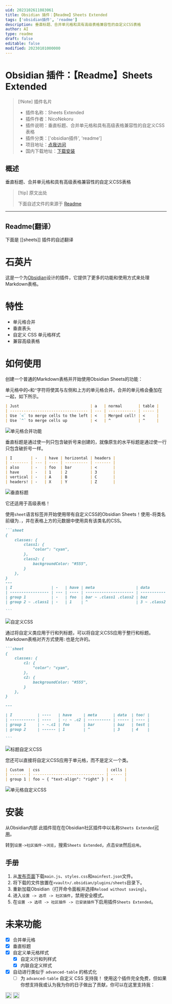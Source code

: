 ```yaml
---
uid: 2023102611083061
title: Obsidian 插件：【Readme】Sheets Extended
tags: ['obsidian插件', 'readme']
description: 垂直标题、合并单元格和具有高级表格兼容性的自定义CSS表格
author: AI
type: readme
draft: false
editable: false
modified: 20230101000000
---
```


# Obsidian 插件：【Readme】Sheets Extended

> [!Note] 插件名片
> - 插件名称：Sheets Extended
> - 插件作者：NicoNekoru
> - 插件说明：垂直标题、合并单元格和具有高级表格兼容性的自定义CSS表格
> - 插件分类：['obsidian插件', 'readme']
> - 项目地址：[点我访问](https://github.com/NicoNekoru/obsidan-advanced-table-xt)
> - 国内下载地址：[下载安装](https://pkmer.cn/products/plugin/pluginMarket/?sheets)

## 概述

垂直标题、合并单元格和具有高级表格兼容性的自定义CSS表格



> [!tip] 原文出处
> 
>下面自述文件的来源于 [Readme](https://ghproxy.net/https://raw.githubusercontent.com/NicoNekoru/obsidan-advanced-table-xt/master/README.md)
> 

---

## Readme(翻译）

下面是 [[sheets]] 插件的自述翻译


# 石英片

这是一个为[Obsidian](https://obsidian.md)设计的插件，它提供了更多的功能和使用方式来处理Markdown表格。
# 特性
- 单元格合并
- 垂直表头
- 自定义 CSS 单元格样式
- 兼容高级表格
# 如何使用

创建一个普通的Markdown表格并开始使用Obsidian Sheets的功能：

单元格中的`<`和`^`字符将使其与左侧和上方的单元格合并。合并的单元格会叠加在一起，如下所示。
````md
| Just                               | a   | normal       | table |
| ---------------------------------- | --- | ------------ | ----- |
| Use `<` to merge cells to the left | <   | Merged cell! | <     |
| Use `^` to merge cells up          | <   | ^            | ^     |
````
![单元格合并功能](./assets/renderedMergedCells.png)

垂直标题是通过使一列只包含破折号来创建的，就像原生的水平标题是通过使一行只包含破折号一样。
````md
| I        | -   | have | horizontal | headers |
| -------- | --- | ---- | ---------- | ------- |
| also     | -   | foo  | bar        | <       |
| have     | -   | 1    | 2          | 3       |
| vertical | -   | A    | B          | C       |
| headers! | -   | X    | Y          | Z       |

````
![垂直标题](./assets/renderedVerticalHeaders.png)

它还适用于高级表格！

使用`sheet`语言标签并开始使用带有自定义CSS的Obsidian Sheets！使用`~`将类名前缀为`.`，并在表格上方的元数据中使用具有该类名的CSS。
````md
```sheet
{
    classes: { 
        class1: { 
            "color": "cyan",
        },
        class2: {
            backgroundColor: "#555",
        }
    },
}
---
| I                 | -   | have | meta                  | data        | too! |
| ----------------- | --- | ---- | --------------------- | ----------- | ---- |
| group 1           | -   | foo  | bar ~ .class1 .class2 | baz         | test |
| group 2 ~ .class1 | -   | 1    | ^                     | 3 ~ .class2 | 4    |

```
````
![自定义CSS](./assets/renderedCustomCSS.png)

通过将自定义类应用于行和列标题，可以将自定义CSS应用于整行和标题。Markdown表格对齐方式使用`:`也是允许的。
````md
```sheet
{
    classes: {
        c1: {
            "color": "cyan",
        },
        c2: {
            backgroundColor: "#555",
        }
    },
}

---

| I           | ----   | have     | meta       | data  | too! |
| ----------- | ----   | -: ~ .c2 | ---------- | ----- | ---- |
| group 1     | - ~.c1 | foo      | bar        | baz   | test |
| group 2     | ------ | 1        | ^          | 3     | 4    |

```
````
![标题自定义CSS](./assets/renderedHeaderCustomCSS.png)

您还可以直接将自定义CSS应用于单元格，而不是定义一个类。
```md
| Custom  | css                             | cells |
| ------- | ------------------------------- | ----- |
| group 1 | foo ~ { "text-align": "right" } | <     |
```
![单元格自定义CSS](./assets/renderedCellCustomCSS.png)
# 安装
从Obsidian内部
此插件现在在Obsidian社区插件中以名称`Sheets Extended`[可用](https://github.com/obsidianmd/obsidian-releases/pull/2281)。

转到`设置->社区插件->浏览`，搜索`Sheets Extended`，点击`安装`然后`启用`。
## 手册
1. 从[发布页面](https://github.com/NicoNekoru/obsidan-advanced-table-xt/releases)下载`main.js`、`styles.css`和`mainfest.json`文件。
2. 将下载的文件放置在`<vault>/.obsidian/plugins/sheets`目录下。
3. 重新加载Obsidian（打开命令面板并选择`Reload without saving`）。
4. 进入`设置 -> 选项 -> 社区插件`，禁用安全模式。
5. 在`设置 -> 选项 -> 社区插件 -> 已安装插件`下启用插件`Sheets Extended`。
# 未来功能
- [x] 合并单元格
- [x] 垂直标题
- [x] 自定义单元格样式
  - [x] 自定义行和列样式
  - [x] 内联自定义样式
- [x] 自动进行类似于 `advanced-table` 的格式化
  - [ ] 为 `advanced-table` 自定义 CSS
支持我！
使用这个插件完全免费，但如果你想支持我或认为我为你的日子做出了贡献，你可以在这里支持我：

[<img src="https://img.shields.io/badge/NicoNekoru-yellow?style=for-the-badge&logo=paypal" alt="PayPal" height="20">](https://paypal.me/NicoNekoru)
[<img src="https://cdn.buymeacoffee.com/buttons/v2/default-yellow.png" alt="BuyMeACoffee" height="20">](https://www.buymeacoffee.com/niconekoru)



